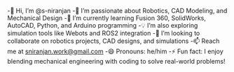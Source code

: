 -👋 Hi, I’m @s-niranjan
-👀 I’m passionate about Robotics, CAD Modeling, and Mechanical Design
-🌱 I’m currently learning Fusion 360, SolidWorks, AutoCAD, Python, and Arduino programming
-💡 I’m also exploring simulation tools like Webots and ROS2 integration
-💞️ I’m looking to collaborate on robotics projects, CAD designs, and simulations
-📫 Reach me at sniranjan.work@gmail.com
-😄 Pronouns: he/him
-⚡ Fun fact: I enjoy blending mechanical engineering with coding to solve real-world problems!

<!---
s-niranjan/s-niranjan is a ✨ special ✨ repository because its `README.md` (this file) appears on your GitHub profile.
You can click the Preview link to take a look at your changes.
--->
